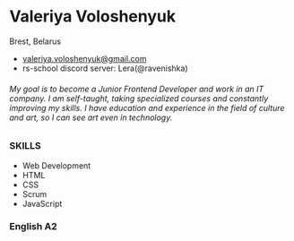 # Valeriya Voloshenyuk

Brest, Belarus
- valeriya.voloshenyuk@gmail.com
- rs-school discord server: Lera(@ravenishka)
 

###### My goal is to become a Junior Frontend Developer and work in an IT company. I am self-taught, taking specialized courses and constantly improving my skills. I have education and experience in the field of culture and art, so I can see art even in technology.

### SKILLS
- Web Development
- HTML
- CSS
- Scrum
- JavaScript

 ### English A2 
